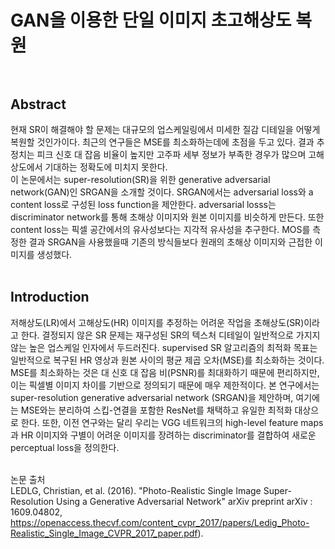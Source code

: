 # GAN을 이용한 단일 이미지 초고해상도 복원 <br><br>

## Abstract <br>
현재 SR이 해결해야 할 문제는 대규모의 업스케일링에서 미세한 질감 디테일을 어떻게 복원할 것인가이다. 최근의 연구들은 MSE를 최소화하는데에 초점을 두고 있다. 결과 추정치는 피크 신호 대 잡음 비율이 높지만 고주파 세부 정보가 부족한 경우가 많으며 고해상도에서 기대하는 정확도에 미치지 못한다. <br>
이 논문에서는 super-resolution(SR)을 위한 generative adversarial network(GAN)인 SRGAN을 소개할 것이다. SRGAN에서는 adversarial loss와 a content loss로 구성된 loss function을 제안한다. adversarial losss는 discriminator network를 통해 초해상 이미지와 원본 이미지를 비슷하게 만든다. 또한 content loss는 픽셀 공간에서의 유사성보다는 지각적 유사성을 추구한다. MOS를 측정한 결과 SRGAN을 사용했을때 기존의 방식들보다 원래의 초해상 이미지와 근접한 이미지를 생성했다. <br><br>

## Introduction <br>
저해상도(LR)에서 고해상도(HR) 이미지를 추정하는 어려운 작업을 초해상도(SR)이라고 한다. 결정되지 않은 SR 문제는 재구성된 SR의 텍스처 디테일이 일반적으로 가지지 않는 높은 업스케일 인자에서 두드러진다. supervised SR 알고리즘의 최적화 목표는 일반적으로 복구된 HR 영상과 원본 사이의 평균 제곱 오차(MSE)를 최소화하는 것이다. MSE를 최소화하는 것은 대 신호 대 잡음 비(PSNR)를 최대화하기 때문에 편리하지만, 이는 픽셀별 이미지 차이를 기반으로 정의되기 때문에 매우 제한적이다. 본 연구에서는 super-resolution generative adversarial network (SRGAN)을 제안하며, 여기에는 MSE와는 분리하여 스킵-연결을 포함한 ResNet를 채택하고 유일한 최적화 대상으로 한다. 또한, 이전 연구와는 달리 우리는 VGG 네트워크의 high-level feature maps과 HR 이미지와 구별이 어려운 이미지를 장려하는 discriminator를 결합하여 새로운 perceptual loss을 정의한다. <br><br>
 
논문 출처 <br>
LEDLG, Christian, et al. (2016). "Photo-Realistic Single Image Super-Resolution Using a Generative Adversarial Network" arXiv preprint arXiv : 1609.04802, https://openaccess.thecvf.com/content_cvpr_2017/papers/Ledig_Photo-Realistic_Single_Image_CVPR_2017_paper.pdf).
